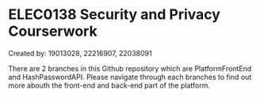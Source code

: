 <h1>ELEC0138 Security and Privacy Courserwork</h1>

Created by: 19013028, 22216907, 22038091


There are 2 branches in this Github repository which are PlatformFrontEnd and HashPasswordAPI. Please navigate through each branches to find out more abouth the front-end and back-end part of the platform. 
